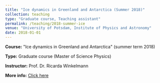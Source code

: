 ```yaml
---
title: "Ice dynamics in Greenland and Antarctica (Summer 2018)"
collection: teaching
type: "Graduate course, Teaching assistant"
permalink: /teaching/2018-summer-ice
venue: "University of Potsdam, Institute of Physics and Astronomy"
date: 2018-01-01
---
```


**Course:** &quot;Ice dynamics in Greenland and Antarctica&quot; (summer term 2018)

**Type:** Graduate course (Master of Science Physics)

**Instructor:** Prof. Dr. Ricarda Winkelmann

**More info:** [Click here](https://ricarda.science/teaching "https://ricarda.science/teaching")